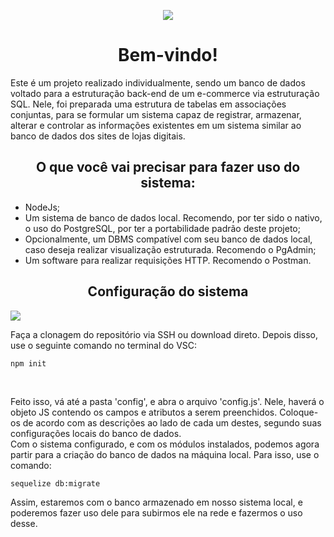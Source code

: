 <p align="center">
  <a>
    <img align="center" src="https://readme-typing-svg.herokuapp.com/?lines=e-commerce+sequelize;made+by+daviebatista&center=true&size=32">
  </a>
</p>

<h1 align="center">
Bem-vindo!
</h1>

Este é um projeto realizado individualmente, sendo um banco de dados voltado para a estruturação back-end de um e-commerce via estruturação SQL.
Nele, foi preparada uma estrutura de tabelas em associações conjuntas, para se formular um sistema capaz de registrar, armazenar, alterar e controlar as informações existentes em um sistema similar ao banco de dados dos sites de lojas digitais.

<h2 align="center">
O que você vai precisar para fazer uso do sistema:
</h2>

- NodeJs;
- Um sistema de banco de dados local. Recomendo, por ter sido o nativo, o uso do PostgreSQL, por ter a portabilidade padrão deste projeto;
- Opcionalmente, um DBMS compatível com seu banco de dados local, caso deseja realizar visualização estruturada. Recomendo o PgAdmin;
- Um software para realizar requisições HTTP. Recomendo o Postman.

<h2 align="center">
Configuração do sistema
</h2>
    <img align="center" src="https://user-images.githubusercontent.com/91736880/232802662-ad3eeba4-d7de-47e3-b054-278a5a9ab463.png">

Faça a clonagem do repositório via SSH ou download direto. Depois disso, use o seguinte comando no terminal do VSC: 

```
npm init
```
<br/>

Feito isso, vá até a pasta 'config', e abra o arquivo 'config.js'. Nele, haverá o objeto JS contendo os campos e atributos a serem preenchidos. Coloque-os de acordo com as descrições ao lado de cada um destes, segundo suas configurações locais do banco de dados.
<br/>
Com o sistema configurado, e com os módulos instalados, podemos agora partir para a criação do banco de dados na máquina local. Para isso, use o comando:
<br/>

```
sequelize db:migrate
```

Assim, estaremos com o banco armazenado em nosso sistema local, e poderemos fazer uso dele para subirmos ele na rede e fazermos o uso desse.

